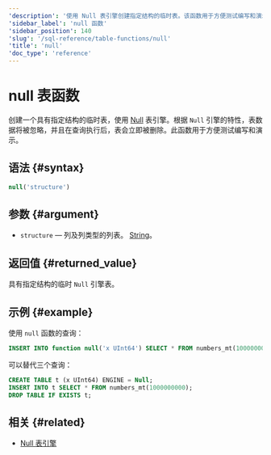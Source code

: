 ```yaml
---
'description': '使用 Null 表引擎创建指定结构的临时表。该函数用于方便测试编写和演示。'
'sidebar_label': 'null 函数'
'sidebar_position': 140
'slug': '/sql-reference/table-functions/null'
'title': 'null'
'doc_type': 'reference'
---
```



# null 表函数

创建一个具有指定结构的临时表，使用 [Null](../../engines/table-engines/special/null.md) 表引擎。根据 `Null` 引擎的特性，表数据将被忽略，并且在查询执行后，表会立即被删除。此函数用于方便测试编写和演示。

## 语法 {#syntax}

```sql
null('structure')
```

## 参数 {#argument}

- `structure` — 列及列类型的列表。 [String](../../sql-reference/data-types/string.md)。

## 返回值 {#returned_value}

具有指定结构的临时 `Null` 引擎表。

## 示例 {#example}

使用 `null` 函数的查询：

```sql
INSERT INTO function null('x UInt64') SELECT * FROM numbers_mt(1000000000);
```
可以替代三个查询：

```sql
CREATE TABLE t (x UInt64) ENGINE = Null;
INSERT INTO t SELECT * FROM numbers_mt(1000000000);
DROP TABLE IF EXISTS t;
```

## 相关 {#related}

- [Null 表引擎](../../engines/table-engines/special/null.md)
